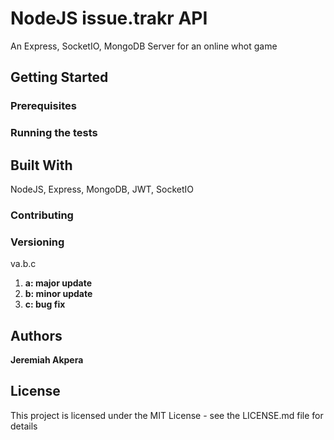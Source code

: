 # NodeJS issue.trakr API
An Express, SocketIO, MongoDB Server for an online whot game

## Getting Started

### Prerequisites

### Running the tests

## Built With
NodeJS, Express, MongoDB, JWT, SocketIO

### Contributing

### Versioning
va.b.c
1. **a: major update**
2. **b: minor update**
3. **c: bug fix**

## Authors
**Jeremiah Akpera**

## License
This project is licensed under the MIT License - see the LICENSE.md file for details